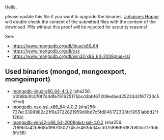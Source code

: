 Hello,

please update this file if you want to upgrade the binaries.
[Johannes Hoppe](https://github.com/johanneshoppe) will double check the content of the submitted files with the content of the download.
PRs without this proof will be rejected for security reasons!

See:
* https://www.mongodb.org/dl/linux/x86_64
* https://www.mongodb.org/dl/osx
* https://www.mongodb.org/dl/win32/x86_64-2008plus-ssl

## Used binaries (mongod, mongoexport, mongoimport)

* [mongodb-linux-x86_64-4.0.2](http://downloads.mongodb.org/linux/mongodb-linux-x86_64-4.0.2.tgz?_ga=2.226738654.2109637469.1528191926-586158846.1509018881) (sha256: b1088b3fc0f0f7d4dfe791625175bcd3bbf67209edbed25233d3f67733c5e2ed)
* [mongodb-osx-ssl-x86_64-4.0.2](http://downloads.mongodb.org/osx/mongodb-osx-ssl-x86_64-4.0.2.tgz?_ga=2.267591757.2109637469.1528191926-586158846.1509018881) (sha256: 737ec3399982c21f6a3722821959d0bd7c5fd046172303fc19551abbd21f126b)
* [mongodb-win32-x86_64-2008plus-ssl-4.0.2](http://downloads.mongodb.org/win32/mongodb-win32-x86_64-2008plus-ssl-4.0.2.zip?_ga=2.263446735.2109637469.1528191926-586158846.1509018881) (sha256: 7f69b0a42b668b196705027457e463ddf4ccb17589695187b80dc1f73db8fc36)